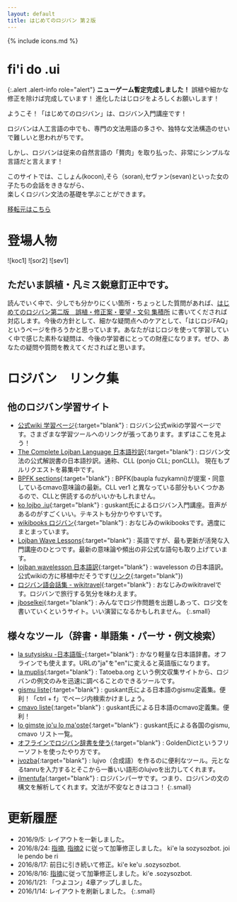 ```yaml
---
layout: default
title: はじめてのロジバン 第２版
---
```


{% include icons.md %}

# fi'i do .ui

{:.alert .alert-info role="alert"}
**ニューゲーム暫定完成しました！**
誤植や細かな修正を除けば完成しています！ 進化したはじロジをよろしくお願いします！

ようこそ！「はじめてのロジバン」は、ロジバン入門講座です！

ロジバンは人工言語の中でも、専門の文法用語の多さや、独特な文法構造のせいで難しいと思われがちです。  

しかし、ロジバンは従来の自然言語の「贅肉」を取り払った、非常にシンプルな言語だと言えます！  

このサイトでは、こしょん(kocon),そら（soran),セヴァン(sevan)といった女の子たちの会話をききながら、  
楽しくロジバン文法の基礎を学ぶことができます。

[移転元はこちら](http://seesaawiki.jp/hajiloji/)

# 登場人物

![koc1]
![sor2]
![sev1]

## ただいま誤植・凡ミス鋭意訂正中です。

読んでいく中で、少しでも分かりにくい箇所・ちょっとした質問があれば、[はじめてのロジバン第二版　誤植・修正案・要望・文句 集積所](https://groups.google.com/forum/#!topic/ponjo_lojbo_citno_girzu/nVv9M7N7yMk) に書いてくだされば対応します。今後の方針として、細かな疑問点へのケアとして、「はじロジFAQ」というページを作ろうかと思っています。あなたがはじロジを使って学習していく中で感じた素朴な疑問は、今後の学習者にとっての財産になります。ぜひ、あなたの疑問や質問を教えてくださればと思います。


# ロジバン　リンク集

## 他のロジバン学習サイト

- [公式wiki 学習ページ](http://mw.lojban.org/papri/%E5%AD%A6%E7%BF%92){:target="blank"} : ロジバン公式wikiの学習ページです。さまざまな学習ツールへのリンクが張ってあります。まずはここを見よう！
- [The Complete Lojban Language 日本語抄訳](http://mhagiwara.github.com/cll-ja/){:target="blank"} : ロジバン文法の公式解説書の日本語抄訳。通称、CLL (ponjo CLL; ponCLL)。 現在もプルリクエストを募集中です。
- [BPFK sections](https://mw.lojban.org/papri/BPFK_Sections){:target="blank"} : BPFK(baupla fuzykamni)が提案・同意しているcmavo意味論の最新。CLL ver1 と異なっている部分もいくつかあるので、CLLと併読するのがいいかもしれません。
- [ko lojbo .iu](http://guskant.github.io/kolojbo.iu/){:target="blank"} : guskant氏によるロジバン入門講座。音声があるのがすごくいい。テキストも分かりやすいです。
- [wikibooks ロジバン](http://ja.wikibooks.org/wiki/%E3%83%AD%E3%82%B8%E3%83%90%E3%83%B3){:target="blank"} : おなじみのwikibooksです。適度にまとまっています。
- [Lojban Wave Lessons](http://mw.lojban.org/papri/Lojban_Wave_Lessons){:target="blank"} : 英語ですが、最も更新が活発な入門講座のひとつです。最新の意味論や頻出の非公式な語句も取り上げています。
- [lojban wavelesson 日本語訳](http://misonikomilojban.blogspot.jp/search/label/lojban%20wavelessons){:target="blank"} : wavelesson の日本語訳。公式wikiの方に移植中だそうです([リンク](https://mw.lojban.org/papri/lojban_wavelessons_%E6%97%A5%E6%9C%AC%E8%AA%9E%E7%89%88){:target="blank"})
- [ロジバン語会話集 - wikitravel](http://wikitravel.org/ja/%E3%83%AD%E3%82%B8%E3%83%90%E3%83%B3%E8%AA%9E%E4%BC%9A%E8%A9%B1%E9%9B%86){:target="blank"} : おなじみのwikitravelです。ロジバンで旅行する気分を味わえます。
- [jboselkei](http://lojban.qx11.info/jboselkei/){:target="blank"} : みんなでロジ作問題を出題しあって、ロジ文を書いていくというサイト。いい演習になるかもしれません。
{:.small}


## 様々なツール（辞書・単語集・パーサ・例文検索）

- [la sutysisku -日本語版-](http://mw.lojban.org/extensions/ilmentufa/i/ja/){:target="blank"} : かなり軽量な日本語辞書。オフラインでも使えます。URLの"ja"を"en"に変えると英語版になります。
- [la muplis](http://mw.lojban.org/extensions/ilmentufa/i/muplis/index.html#sisku/){:target="blank"} : Tatoeba.org という例文収集サイトから、ロジバンの例文のみを迅速に調べることのできるツールです。
- [gismu liste](http://guskant.github.io/lojbo/gismu-cmavo/jpn-gimste.html){:target="blank"} : guskant氏による日本語のgismu定義集。便利！「ctrl + f」でページ内検索かけましょう。
- [cmavo liste](http://guskant.github.io/lojbo/gismu-cmavo/jpn-mahoste.html){:target="blank"} : guskant氏による日本語のcmavo定義集。便利！
- [lo gimste jo'u lo ma'oste](http://guskant.github.io/lojbo/gismu-cmavo.html){:target="blank"} : guskant氏による各国のgismu, cmavo リスト一覧。
- [オフラインでロジバン辞書を使う](http://cogas.github.io/article/lojbo/jbo_goldendict.html){:target="blank"} : GoldenDictというフリーソフトを使ったやり方です。
- [jvozba](http://jwodder.freeshell.org/lojban/jvozba.cgi){:target="blank"} : lujvo（合成語）を作るのに便利なツール。元となるtanruを入力するとそこから一番いい語形のlujvoを出力してくれます。
- [ilmentufa](http://ilmen.tk/lojban/camxes.html){:target="blank"} : ロジバンパーサです。つまり、ロジバンの文の構文を解析してくれます。文法が不安なときはココ！
{:.small}


# 更新履歴

- 2016/9/5: レイアウトを一新しました。
- 2016/8/24: [指摘](https://groups.google.com/d/msg/ponjo_lojbo_citno_girzu/nVv9M7N7yMk/ofTMS5nKEAAJ), [指摘2](https://groups.google.com/d/msg/ponjo_lojbo_citno_girzu/nVv9M7N7yMk/IjkqS-o6EgAJ) に従って加筆修正しました。 ki'e la sozysozbot. joi le pendo be ri
- 2016/8/17: 前日に引き続いて修正。ki'e ke'u .sozysozbot.
- 2016/8/16: [指摘](https://groups.google.com/d/msg/ponjo_lojbo_citno_girzu/nVv9M7N7yMk/Gd5QmBuKDwAJ)に従って加筆修正しました。ki'e .sozysozbot.
- 2016/1/21: 「つよコン」4章アップしました。
- 2016/1/14: レイアウトを刷新しました。
{:.small}
